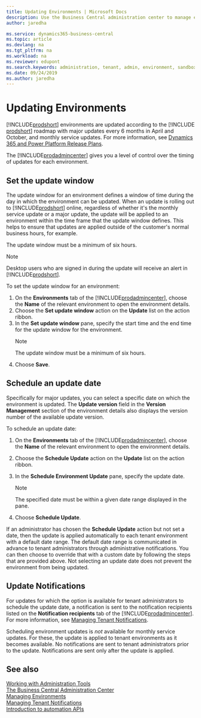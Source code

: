 ```yaml
---
title: Updating Environments | Microsoft Docs
description: Use the Business Central administration center to manage environment updates.  
author: jaredha

ms.service: dynamics365-business-central
ms.topic: article
ms.devlang: na
ms.tgt_pltfrm: na
ms.workload: na
ms.reviewer: edupont
ms.search.keywords: administration, tenant, admin, environment, sandbox, update
ms.date: 09/24/2019
ms.author: jaredha
---
```


# Updating Environments

[!INCLUDE[prodshort](../developer/includes/prodshort.md)] environments are updated according to the [!INCLUDE [prodshort](../developer/includes/prodshort.md)] roadmap with major updates every 6 months in April and October, and monthly service updates. For more information, see [Dynamics 365 and Power Platform Release Plans](/dynamics365/release-plans/).

The [!INCLUDE[prodadmincenter](../developer/includes/prodadmincenter.md)] gives you a level of control over the timing of updates for each environment.

## Set the update window

The update window for an environment defines a window of time during the day in which the environment can be updated. When an update is rolling out to [!INCLUDE[prodshort](../developer/includes/prodshort.md)] online, regardless of whether it's the monthly service update or a major update, the update will be applied to an environment within the time frame that the update window defines. This helps to ensure that updates are applied outside of the customer's normal business hours, for example.

The update window must be a minimum of six hours.

> [!NOTE]
> Desktop users who are signed in during the update will receive an alert in [!INCLUDE[prodshort](../developer/includes/prodshort.md)].

To set the update window for an environment:

1. On the **Environments** tab of the [!INCLUDE[prodadmincenter](../developer/includes/prodadmincenter.md)], choose the **Name** of the relevant environment to open the environment details.
2. Choose the **Set update window** action on the **Update** list on the action ribbon.
3. In the **Set update window** pane, specify the start time and the end time for the update window for the environment.
   > [!NOTE]
   > The update window must be a minimum of six hours.
4. Choose **Save**.

## Schedule an update date

Specifically for major updates, you can select a specific date on which the environment is updated. The **Update version** field in the **Version Management** section of the environment details also displays the version number of the available update version.

To schedule an update date:

1. On the **Environments** tab of the [!INCLUDE[prodadmincenter](../developer/includes/prodadmincenter.md)], choose the **Name** of the relevant environment to open the environment details.
2. Choose the **Schedule Update** action on the **Update** list on the action ribbon.
3. In the **Schedule Environment Update** pane, specify the update date.
    > [!NOTE]
    > The specified date must be within a given date range displayed in the pane.

4. Choose **Schedule Update**.

If an administrator has chosen the **Schedule Update** action but not set a date, then the update is applied automatically to each tenant environment with a default date range. The default date range is communicated in advance to tenant administrators through administrative notifications. You can then choose to override that with a custom date by following the steps that are provided above. Not selecting an update date does not prevent the environment from being updated.

## Update Notifications

For updates for which the option is available for tenant administrators to schedule the update date, a notification is sent to the notification recipients listed on the **Notification recipients** tab of the [!INCLUDE[prodadmincenter](../developer/includes/prodadmincenter.md)]. For more information, see [Managing Tenant Notifications](tenant-admin-center-notifications.md).

Scheduling environment updates is *not* available for monthly service updates. For these, the update is applied to tenant environments as it becomes available. No notifications are sent to tenant administrators prior to the update. Notifications are sent only after the update is applied.

## See also

[Working with Administration Tools](administration.md)  
[The Business Central Administration Center](tenant-admin-center.md)  
[Managing Environments](tenant-admin-center-environments.md)  
[Managing Tenant Notifications](tenant-admin-center-notifications.md)  
[Introduction to automation APIs](itpro-introduction-to-automation-apis.md)  
